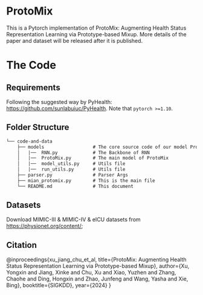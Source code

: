 # ProtoMix
This is a Pytorch implementation of ProtoMix: Augmenting Health Status Representation Learning via Prototype-based Mixup.
More details of the paper and dataset will be released after it is published.


# The Code

## Requirements

Following the suggested way by PyHealth: https://github.com/sunlabuiuc/PyHealth. Note that ``pytorch >=1.10``.

## Folder Structure

```tex
└── code-and-data
    ├── models                  # The core source code of our model ProtoMix
    │   |──  RNN.py             # The Backbone of RNN
    │   |──  ProtoMix.py        # The main model of ProtoMix 
    │   |──  model_utils.py     # Utils file
    │   |──  run_utils.py       # Utils file
    ├── parser.py               # Parser Args
    ├── mian_protomix.py        # This is the main file
    └── README.md               # This document
```

## Datasets

Download MIMIC-III & MIMIC-IV & eICU datasets from https://physionet.org/content/; 

## Citation

@inproceedings{xu_jiang_chu_et_al,
  title={ProtoMix: Augmenting Health Status Representation Learning via Prototype-based Mixup},
  author={Xu, Yongxin and Jiang, Xinke and Chu, Xu and Xiao, Yuzhen and Zhang, Chaohe and Ding, Hongxin and Zhao, Junfeng and Wang, Yasha and Xie, Bing},
  booktitle={SIGKDD},
  year={2024}
}
